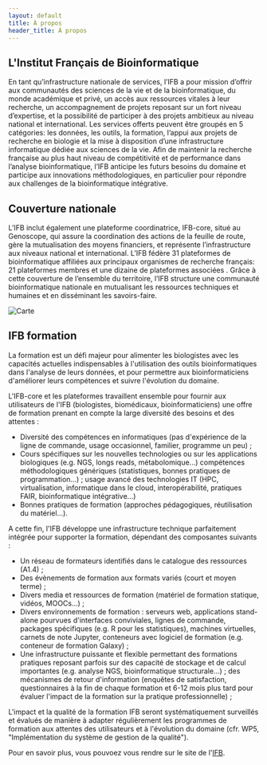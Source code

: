 ```yaml
---
layout: default
title: À propos
header_title: À propos
---
```


## L'Institut Français de Bioinformatique

En tant qu’infrastructure nationale de services, l’IFB a pour mission d’offrir aux communautés des sciences de la vie et de la bioinformatique, du monde académique et privé, un accès aux ressources vitales à leur recherche, un accompagnement de projets reposant sur un fort niveau d’expertise, et la possibilité de participer à des projets ambitieux au niveau national et international. Les services offerts peuvent être groupés en 5 catégories: les données, les outils, la formation, l’appui aux projets de recherche en biologie et la mise à disposition d’une infrastructure informatique dédiée aux sciences de la vie. Afin de maintenir la recherche française au plus haut niveau de compétitivité et de performance dans l’analyse bioinformatique, l’IFB anticipe les futurs besoins du domaine et participe aux innovations méthodologiques, en particulier pour répondre aux challenges de la bioinformatique intégrative.

## Couverture nationale

L’IFB inclut également une plateforme coordinatrice, IFB-core, situé au Genoscope, qui assure la coordination des actions de la feuille de route, gère la mutualisation des moyens financiers, et représente l’infrastructure aux niveaux national et international. L’IFB fédère 31  plateformes de bioinformatique affiliées aux principaux organismes de recherche français: 21 plateformes membres et une dizaine de plateformes associées . Grâce à cette couverture de l’ensemble du territoire, l’IFB structure une communauté bioinformatique nationale en mutualisant les ressources techniques et humaines et en disséminant les savoirs-faire.

![Carte](https://www.france-bioinformatique.fr/wp-content/uploads/carteFull-IFB-612x800.png)

## IFB formation

La formation est un défi majeur pour alimenter les biologistes avec les capacités actuelles indispensables à l'utilisation des outils bioinformatiques dans l'analyse de leurs données, et pour permettre aux bioinformaticiens d'améliorer leurs compétences et suivre l'évolution du domaine.

L'IFB-core et les plateformes travaillent ensemble pour fournir aux utilisateurs de l'IFB (biologistes, biomédicaux, bioinformaticiens) une offre de formation prenant en compte la large diversité des besoins et des attentes :

- Diversité des compétences en informatiques (pas d'expérience de la ligne de commande, usage occasionnel, familier, programme un peu) ;
- Cours spécifiques sur les nouvelles technologies ou sur les applications biologiques (e.g. NGS, longs reads, métabolomique...)
compétences méthodologiques génériques (statistiques, bonnes pratiques de programmation...) ;
usage avancé des technologies IT (HPC, virtualisation, informatique dans le cloud, interopérabilité, pratiques FAIR, bioinformatique intégrative...)
- Bonnes pratiques de formation (approches pédagogiques, réutilisation du matériel...).

A cette fin, l'IFB développe une infrastructure technique parfaitement intégrée pour supporter la formation, dépendant des composantes suivants :

- Un réseau de formateurs identifiés dans le catalogue des ressources (A1.4) ;
- Des évènements de formation aux formats variés (court et moyen terme) ;
- Divers media et ressources de formation (matériel de formation statique, vidéos, MOOCs...) ;
- Divers environnements de formation : serveurs web, applications stand-alone pourvues d'interfaces conviviales, lignes de commande, packages spécifiques (e.g. R pour les statistiques), machines virtuelles, carnets de note Jupyter, conteneurs avec logiciel de formation (e.g. conteneur de formation Galaxy) ;
- Une infrastructure puissante et flexible permettant des formations pratiques reposant parfois sur des capacité de stockage et de calcul importantes (e.g. analyse NGS, bioinformatique structurale...) ;
des mécanismes de retour d'information (enquêtes de satisfaction, questionnaires à la fin de chaque formation et 6-12 mois plus tard pour évaluer l'impact de la formation sur la pratique professionnelle) ;

L'impact et la qualité de la formation IFB seront systématiquement surveillés et évalués de manière à adapter régulièrement les programmes de formation aux attentes des utilisateurs et à l'évolution du domaine (cfr. WP5, "Implémentation du système de gestion de la qualité").

Pour en savoir plus, vous pouvoez vous rendre sur le site de l'[IFB](https://www.france-bioinformatique.fr/).